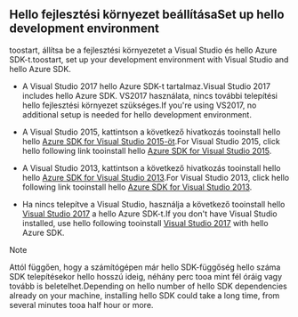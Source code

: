## <span data-ttu-id="76e9a-101"><a name="setupdevenv"></a>Hello fejlesztési környezet beállítása</span><span class="sxs-lookup"><span data-stu-id="76e9a-101"><a name="setupdevenv"></a>Set up hello development environment</span></span>
<span data-ttu-id="76e9a-102">toostart, állítsa be a fejlesztési környezetet a Visual Studio és hello Azure SDK-t.</span><span class="sxs-lookup"><span data-stu-id="76e9a-102">toostart, set up your development environment with Visual Studio and hello Azure SDK.</span></span>

* <span data-ttu-id="76e9a-103">A Visual Studio 2017 hello Azure SDK-t tartalmaz.</span><span class="sxs-lookup"><span data-stu-id="76e9a-103">Visual Studio 2017 includes hello Azure SDK.</span></span> <span data-ttu-id="76e9a-104">VS2017 használata, nincs további telepítési hello fejlesztési környezet szükséges.</span><span class="sxs-lookup"><span data-stu-id="76e9a-104">If you're using VS2017, no additional setup is needed for hello development environment.</span></span>
* <span data-ttu-id="76e9a-105">A Visual Studio 2015, kattintson a következő hivatkozás tooinstall hello hello [Azure SDK for Visual Studio 2015-öt](http://go.microsoft.com/fwlink/?linkid=518003).</span><span class="sxs-lookup"><span data-stu-id="76e9a-105">For Visual Studio 2015, click hello following link tooinstall hello [Azure SDK for Visual Studio 2015](http://go.microsoft.com/fwlink/?linkid=518003).</span></span>
* <span data-ttu-id="76e9a-106">A Visual Studio 2013, kattintson a következő hivatkozás tooinstall hello hello [Azure SDK for Visual Studio 2013](http://go.microsoft.com/fwlink/?LinkID=324322).</span><span class="sxs-lookup"><span data-stu-id="76e9a-106">For Visual Studio 2013, click hello following link tooinstall hello [Azure SDK for Visual Studio 2013](http://go.microsoft.com/fwlink/?LinkID=324322).</span></span>

* <span data-ttu-id="76e9a-107">Ha nincs telepítve a Visual Studio, használja a következő tooinstall hello [Visual Studio 2017](https://www.visualstudio.com/) a hello Azure SDK-t.</span><span class="sxs-lookup"><span data-stu-id="76e9a-107">If you don't have Visual Studio installed, use hello following tooinstall [Visual Studio 2017](https://www.visualstudio.com/) with hello Azure SDK.</span></span>

> [!NOTE]
> <span data-ttu-id="76e9a-108">Attól függően, hogy a számítógépen már hello SDK-függőség hello száma SDK telepítésekor hello hosszú ideig, néhány perc tooa mint fél óráig vagy tovább is beletelhet.</span><span class="sxs-lookup"><span data-stu-id="76e9a-108">Depending on hello number of hello SDK dependencies already on your machine, installing hello SDK could take a long time, from several minutes tooa half hour or more.</span></span>
>
>
